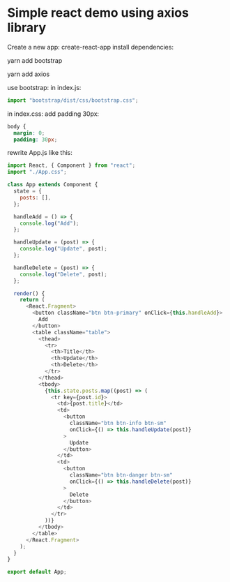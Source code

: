 # Simple react demo using axios library

Create a new app: create-react-app
install dependencies:

yarn add bootstrap

yarn add axios

use bootstrap: in index.js:
```javascript
import "bootstrap/dist/css/bootstrap.css";
```

in index.css: add padding 30px:
```css
body {
  margin: 0;
  padding: 30px;
```

rewrite App.js like this:
```javascript
import React, { Component } from "react";
import "./App.css";

class App extends Component {
  state = {
    posts: [],
  };

  handleAdd = () => {
    console.log("Add");
  };

  handleUpdate = (post) => {
    console.log("Update", post);
  };

  handleDelete = (post) => {
    console.log("Delete", post);
  };

  render() {
    return (
      <React.Fragment>
        <button className="btn btn-primary" onClick={this.handleAdd}>
          Add
        </button>
        <table className="table">
          <thead>
            <tr>
              <th>Title</th>
              <th>Update</th>
              <th>Delete</th>
            </tr>
          </thead>
          <tbody>
            {this.state.posts.map((post) => (
              <tr key={post.id}>
                <td>{post.title}</td>
                <td>
                  <button
                    className="btn btn-info btn-sm"
                    onClick={() => this.handleUpdate(post)}
                  >
                    Update
                  </button>
                </td>
                <td>
                  <button
                    className="btn btn-danger btn-sm"
                    onClick={() => this.handleDelete(post)}
                  >
                    Delete
                  </button>
                </td>
              </tr>
            ))}
          </tbody>
        </table>
      </React.Fragment>
    );
  }
}

export default App;
```








